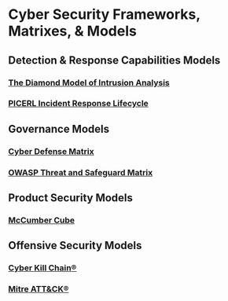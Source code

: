# Cyber Security Frameworks, Matrixes, & Models



## Detection & Response Capabilities Models
### [The Diamond Model of Intrusion Analysis](http://www.activeresponse.org/wp-content/uploads/2013/07/diamond.pdf)
### [PICERL Incident Response Lifecycle](https://www.sans.org/media/score/504-incident-response-cycle.pdf)

## Governance Models
### [Cyber Defense Matrix](https://owasp.org/www-project-cyber-defense-matrix/)
### [OWASP Threat and Safeguard Matrix](https://owasp.org/www-project-threat-and-safeguard-matrix/)

## Product Security Models
### [McCumber Cube](https://en.wikipedia.org/wiki/McCumber_cube)

## Offensive Security Models
### [Cyber Kill Chain®](https://www.lockheedmartin.com/en-us/capabilities/cyber/cyber-kill-chain.html)
### [Mitre ATT&CK®](https://attack.mitre.org/matrices/enterprise/)
